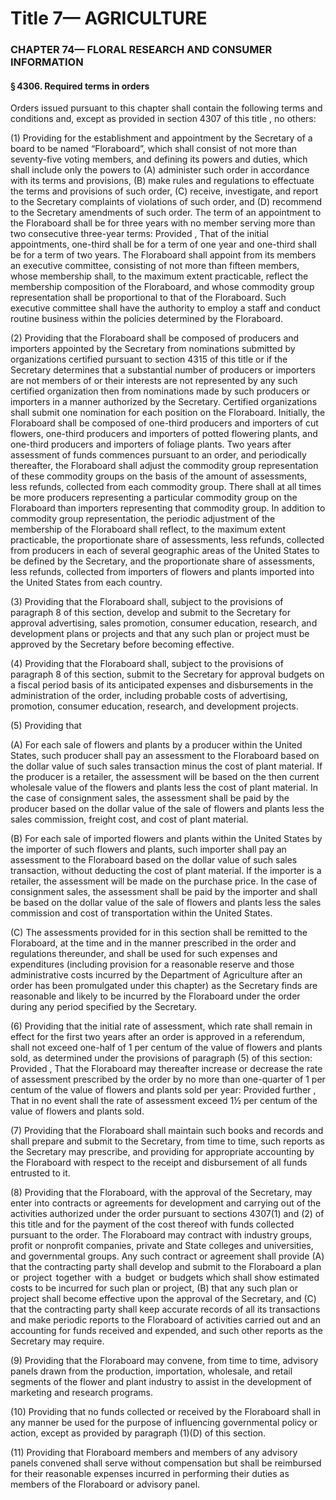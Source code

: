 
# Title 7— AGRICULTURE
### CHAPTER 74— FLORAL RESEARCH AND CONSUMER INFORMATION
#### § 4306. Required terms in orders

Orders issued pursuant to this chapter shall contain the following terms and conditions and, except as provided in section 4307 of this title , no others:

(1) Providing for the establishment and appointment by the Secretary of a board to be named “Floraboard”, which shall consist of not more than seventy-five voting members, and defining its powers and duties, which shall include only the powers to (A) administer such order in accordance with its terms and provisions, (B) make rules and regulations to effectuate the terms and provisions of such order, (C) receive, investigate, and report to the Secretary complaints of violations of such order, and (D) recommend to the Secretary amendments of such order. The term of an appointment to the Floraboard shall be for three years with no member serving more than two consecutive three-year terms: Provided , That of the initial appointments, one-third shall be for a term of one year and one-third shall be for a term of two years. The Floraboard shall appoint from its members an executive committee, consisting of not more than fifteen members, whose membership shall, to the maximum extent practicable, reflect the membership composition of the Floraboard, and whose commodity group representation shall be proportional to that of the Floraboard. Such executive committee shall have the authority to employ a staff and conduct routine business within the policies determined by the Floraboard.

(2) Providing that the Floraboard shall be composed of producers and importers appointed by the Secretary from nominations submitted by organizations certified pursuant to section 4315 of this title or if the Secretary determines that a substantial number of producers or importers are not members of or their interests are not represented by any such certified organization then from nominations made by such producers or importers in a manner authorized by the Secretary. Certified organizations shall submit one nomination for each position on the Floraboard. Initially, the Floraboard shall be composed of one-third producers and importers of cut flowers, one-third producers and importers of potted flowering plants, and one-third producers and importers of foliage plants. Two years after assessment of funds commences pursuant to an order, and periodically thereafter, the Floraboard shall adjust the commodity group representation of these commodity groups on the basis of the amount of assessments, less refunds, collected from each commodity group. There shall at all times be more producers representing a particular commodity group on the Floraboard than importers representing that commodity group. In addition to commodity group representation, the periodic adjustment of the membership of the Floraboard shall reflect, to the maximum extent practicable, the proportionate share of assessments, less refunds, collected from producers in each of several geographic areas of the United States to be defined by the Secretary, and the proportionate share of assessments, less refunds, collected from importers of flowers and plants imported into the United States from each country.

(3) Providing that the Floraboard shall, subject to the provisions of paragraph 8 of this section, develop and submit to the Secretary for approval advertising, sales promotion, consumer education, research, and development plans or projects and that any such plan or project must be approved by the Secretary before becoming effective.

(4) Providing that the Floraboard shall, subject to the provisions of paragraph 8 of this section, submit to the Secretary for approval budgets on a fiscal period basis of its anticipated expenses and disbursements in the administration of the order, including probable costs of advertising, promotion, consumer education, research, and development projects.

(5) Providing that

(A) For each sale of flowers and plants by a producer within the United States, such producer shall pay an assessment to the Floraboard based on the dollar value of such sales transaction minus the cost of plant material. If the producer is a retailer, the assessment will be based on the then current wholesale value of the flowers and plants less the cost of plant material. In the case of consignment sales, the assessment shall be paid by the producer based on the dollar value of the sale of flowers and plants less the sales commission, freight cost, and cost of plant material.

(B) For each sale of imported flowers and plants within the United States by the importer of such flowers and plants, such importer shall pay an assessment to the Floraboard based on the dollar value of such sales transaction, without deducting the cost of plant material. If the importer is a retailer, the assessment will be made on the purchase price. In the case of consignment sales, the assessment shall be paid by the importer and shall be based on the dollar value of the sale of flowers and plants less the sales commission and cost of transportation within the United States.

(C) The assessments provided for in this section shall be remitted to the Floraboard, at the time and in the manner prescribed in the order and regulations thereunder, and shall be used for such expenses and expenditures (including provision for a reasonable reserve and those administrative costs incurred by the Department of Agriculture after an order has been promulgated under this chapter) as the Secretary finds are reasonable and likely to be incurred by the Floraboard under the order during any period specified by the Secretary.

(6) Providing that the initial rate of assessment, which rate shall remain in effect for the first two years after an order is approved in a referendum, shall not exceed one-half of 1 per centum of the value of flowers and plants sold, as determined under the provisions of paragraph (5) of this section: Provided , That the Floraboard may thereafter increase or decrease the rate of assessment prescribed by the order by no more than one-quarter of 1 per centum of the value of flowers and plants sold per year: Provided further , That in no event shall the rate of assessment exceed 1½ per centum of the value of flowers and plants sold.

(7) Providing that the Floraboard shall maintain such books and records and shall prepare and submit to the Secretary, from time to time, such reports as the Secretary may prescribe, and providing for appropriate accounting by the Floraboard with respect to the receipt and disbursement of all funds entrusted to it.

(8) Providing that the Floraboard, with the approval of the Secretary, may enter into contracts or agreements for development and carrying out of the activities authorized under the order pursuant to sections 4307(1) and (2) of this title and for the payment of the cost thereof with funds collected pursuant to the order. The Floraboard may contract with industry groups, profit or nonprofit companies, private and State colleges and universities, and governmental groups. Any such contract or agreement shall provide (A) that the contracting party shall develop and submit to the Floraboard a plan  or  project  together  with  a  budget  or budgets which shall show estimated costs to be incurred for such plan or project, (B) that any such plan or project shall become effective upon the approval of the Secretary, and (C) that the contracting party shall keep accurate records of all its transactions and make periodic reports to the Floraboard of activities carried out and an accounting for funds received and expended, and such other reports as the Secretary may require.

(9) Providing that the Floraboard may convene, from time to time, advisory panels drawn from the production, importation, wholesale, and retail segments of the flower and plant industry to assist in the development of marketing and research programs.

(10) Providing that no funds collected or received by the Floraboard shall in any manner be used for the purpose of influencing governmental policy or action, except as provided by paragraph (1)(D) of this section.

(11) Providing that Floraboard members and members of any advisory panels convened shall serve without compensation but shall be reimbursed for their reasonable expenses incurred in performing their duties as members of the Floraboard or advisory panel.
